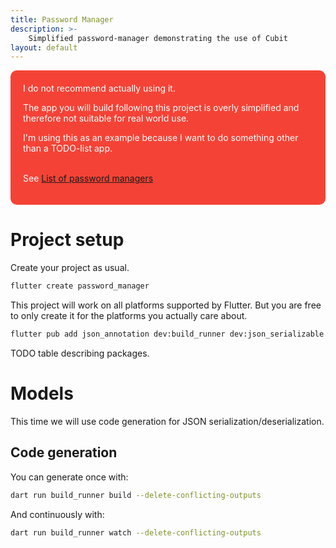 ```yaml
---
title: Password Manager
description: >-
    Simplified password-manager demonstrating the use of Cubit
layout: default
---
```


<style>
.alert {
  padding: 20px;
  background-color: #f44336; /* Red */
  border-radius: 10px;
  color: white;
  margin-bottom: 15px;
}
</style>

<div class="alert">
  I do not recommend actually using it.

  The app you will build following this project is overly simplified and therefore not suitable for real world use. 

  I'm using this as an example because I want to do something other than a TODO-list
  app.
  <br>
  <br>

  See <a href="https://en.wikipedia.org/wiki/List_of_password_managers">List of
  password managers</a>
</div> 

# Project setup

Create your project as usual.

```sh
flutter create password_manager
```

This project will work on all platforms supported by Flutter.
But you are free to only create it for the platforms you actually care about.

```sh
flutter pub add json_annotation dev:build_runner dev:json_serializable equatable logging shared_preferences cryptography cryptography_flutter flutter_bloc fast_immutable_collections 
```

TODO table describing packages.

# Models

This time we will use code generation for JSON serialization/deserialization.

## Code generation

You can generate once with:

```sh
dart run build_runner build --delete-conflicting-outputs
```

And continuously with:

```sh
dart run build_runner watch --delete-conflicting-outputs
```
